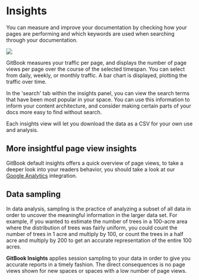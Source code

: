 # Insights

You can measure and improve your documentation by checking how your pages are performing and which keywords are used when searching through your documentation.

![](../.gitbook/assets/assets\_-ljqes59tx3tzs90rqcl\_-lreizbgstsnbf5qrt8l\_-lrejdycyjrzj6kp6l2x_analytics.gif)

GitBook measures your traffic per page, and displays the number of page views per page over the course of the selected timespan. You can select from daily, weekly, or monthly traffic. A bar chart is displayed, plotting the traffic over time.

In the 'search' tab within the insights panel, you can view the search terms that have been most popular in your space. You can use this information to inform your content architecture, and consider making certain parts of your docs more easy to find without search.

Each insights view will let you download the data as a CSV for your own use and analysis.

## More insightful page view insights

GitBook default insights offers a quick overview of page views, to take a deeper look into your readers behavior, you should take a look at our [Google Analytics](broken-reference) integration.

## **Data sampling**

In data analysis, sampling is the practice of analyzing a subset of all data in order to uncover the meaningful information in the larger data set. For example, if you wanted to estimate the number of trees in a 100-acre area where the distribution of trees was fairly uniform, you could count the number of trees in 1 acre and multiply by 100, or count the trees in a half acre and multiply by 200 to get an accurate representation of the entire 100 acres.

**GitBook Insights** applies session sampling to your data in order to give you accurate reports in a timely fashion. The direct consequences is no page views shown for new spaces or spaces with a low number of page views.
